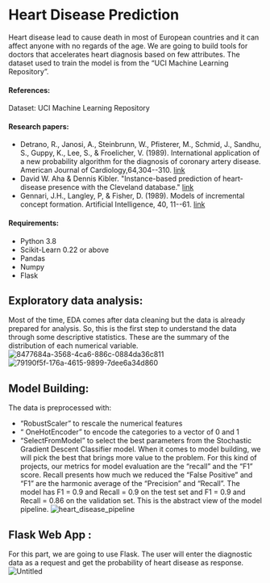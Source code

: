 # Heart Disease Prediction
Heart disease lead to cause death in most of European countries and it can affect anyone with no regards of the age. We are going to build tools for doctors that accelerates heart diagnosis based on few attributes. The dataset used to train the model is from the “UCI Machine Learning Repository”. 
#### References: 
  Dataset: UCI Machine Learning Repository
#### Research papers: 
* Detrano, R., Janosi, A., Steinbrunn, W., Pfisterer, M., Schmid, J., Sandhu, S., Guppy, K., Lee, S., & Froelicher, V. (1989). International application of a new probability algorithm for the diagnosis of coronary artery disease. American Journal of Cardiology,64,304--310.    [link](http://rexa.info/paper/b884ce2f4aff7ed95ce7bfa7adabaef46b88c60c)
* David W. Aha & Dennis Kibler. "Instance-based prediction of heart-disease presence with the Cleveland database."    [link](http://rexa.info/paper/0519d1408b992b21964af4bfe97675987c0caefc)
* Gennari, J.H., Langley, P, & Fisher, D. (1989). Models of incremental concept formation. Artificial Intelligence, 40, 11--61.  [link](sciencedirect.com/science/article/abs/pii/0004370289900465)
#### Requirements:
* Python 3.8
* Scikit-Learn 0.22 or above
* Pandas
* Numpy
* Flask


## Exploratory data analysis:
Most of the time, EDA comes after data cleaning but the data is already prepared for analysis. So, this is the first step to understand the data through some descriptive statistics. These are the summary of the distribution of each numerical variable.
![8477684a-3568-4ca6-886c-0884da36c811](https://user-images.githubusercontent.com/105801284/204309100-30ce72db-e078-498c-945f-266dd12fe2fa.png)
![79190f5f-176a-4615-9899-7dee6a34d860](https://user-images.githubusercontent.com/105801284/204309178-9e1c86cc-07b4-4597-9689-78c48e90508b.png)

## Model Building:
The data is preprocessed with:
-	“RobustScaler” to rescale the numerical features
-	“ OneHotEncoder” to encode the categories to a vector of 0 and 1
-	“SelectFromModel” to select the best parameters from the Stochastic Gradient Descent Classifier model.
When it comes to model building, we will pick the best that brings more value to the problem. For this kind of projects, our metrics for model evaluation are the “recall” and the “F1” score. Recall presents how much we reduced the “False Positive” and “F1” are the harmonic average of the “Precision” and “Recall”.
The model has F1 = 0.9 and Recall = 0.9 on the test set and F1 = 0.9 and Recall = 0.86 on the validation set.
This is the abstract view of the model pipeline.
![heart_disease_pipeline](https://user-images.githubusercontent.com/105801284/204309616-315f975e-38d3-462b-a119-cb6fe130b1de.jpg)
## Flask Web App : 
For this part, we are going to use Flask. The user will enter the diagnostic data as a request and get the probability of heart disease as response.
![Untitled](https://user-images.githubusercontent.com/105801284/204310076-51a3f0af-286d-4d28-b5c2-d26da27cd93c.png)
